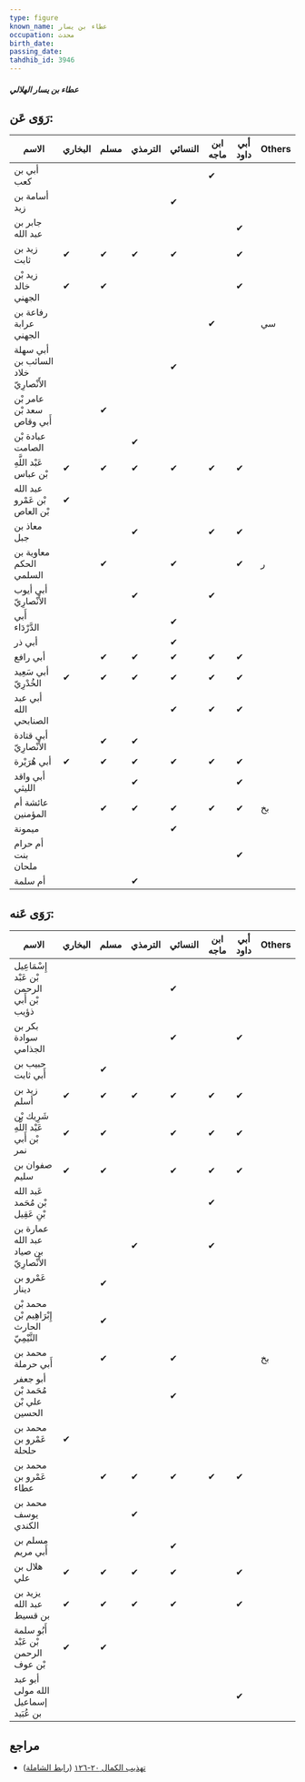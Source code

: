 ```yaml
---
type: figure
known_name: عطاء بن يسار
occupation: محدث
birth_date:
passing_date:
tahdhib_id: 3946
---
```

##### عطاء بن يسار الهلالي

## رَوَى عَن:
| الاسم                                | البخاري | مسلم | الترمذي | النسائي | ابن ماجه | أبي داود | Others |
| ------------------------------------ | ------- | ---- | ------- | ------- | -------- | -------- | ------ |
| أبي بن كعب                           |         |      |         |         | ✔        |          |        |
| أسامة بن زيد                         |         |      |         | ✔       |          |          |        |
| جابر بن عبد الله                     |         |      |         |         |          | ✔        |        |
| زيد بن ثابت                          | ✔       | ✔    | ✔       | ✔       |          | ✔        |        |
| زيد بْن خالد الجهني                  | ✔       | ✔    |         |         |          | ✔        |        |
| رفاعة بن عرابة الجهني                |         |      |         |         | ✔        |          | سي     |
| أبي سهلة السائب بن خلاد الأَنْصارِيّ |         |      |         | ✔       |          |          |        |
| عامر بْن سعد بْن أَبي وقاص           |         | ✔    |         |         |          |          |        |
| عبادة بْن الصامت                     |         |      | ✔       |         |          |          |        |
| عَبْد اللَّهِ بْن عباس               | ✔       | ✔    | ✔       | ✔       | ✔        | ✔        |        |
| عبد الله بْن عَمْرو بْن العاص        | ✔       |      |         |         |          |          |        |
| معاذ بن جبل                          |         |      | ✔       |         | ✔        | ✔        |        |
| معاوية بن الحكم السلمي               |         | ✔    |         | ✔       |          | ✔        | ر      |
| أبي أيوب الأَنْصارِيّ                |         |      | ✔       |         | ✔        |          |        |
| أَبي الدَّرْدَاء                     |         |      |         | ✔       |          |          |        |
| أبي ذر                               |         |      |         | ✔       |          |          |        |
| أبي رافع                             |         | ✔    | ✔       | ✔       | ✔        | ✔        |        |
| أبي سَعِيد الخُدْرِيّ                | ✔       | ✔    | ✔       | ✔       | ✔        | ✔        |        |
| أبي عبد الله الصنابحي                |         |      |         | ✔       | ✔        | ✔        |        |
| أبي قتادة الأَنْصارِيّ               |         | ✔    | ✔       |         |          |          |        |
| أبي هُرَيْرة                         | ✔       | ✔    | ✔       | ✔       | ✔        | ✔        |        |
| أبي واقد الليثي                      |         |      | ✔       |         |          | ✔        |        |
| عائشة أم المؤمنين                    |         | ✔    | ✔       | ✔       | ✔        | ✔        | بخ     |
| ميمونة                               |         |      |         | ✔       |          |          |        |
| أم حرام بنت ملحان                    |         |      |         |         |          | ✔        |        |
| أم سلمة                              |         |      | ✔       |         |          |          |        |
## رَوَى عَنه:
| الاسم                                       | البخاري | مسلم | الترمذي | النسائي | ابن ماجه | أبي داود | Others |
| ------------------------------------------- | ------- | ---- | ------- | ------- | -------- | -------- | ------ |
| إِسْمَاعِيل بْن عَبْد الرحمن بْن أَبي ذؤيب  |         |      |         | ✔       |          |          |        |
| بكر بن سوادة الجذامي                        |         |      |         | ✔       |          | ✔        |        |
| حبيب بن أَبي ثابت                           |         | ✔    |         |         |          |          |        |
| زيد بن أسلم                                 | ✔       | ✔    | ✔       | ✔       | ✔        | ✔        |        |
| شَرِيك بْن عَبْد اللَّهِ بْن أَبي نمر       | ✔       | ✔    |         | ✔       | ✔        | ✔        |        |
| صفوان بن سليم                               | ✔       | ✔    |         | ✔       | ✔        | ✔        |        |
| عَبد الله بْن مُحَمد بْنِ عَقِيل            |         |      |         |         | ✔        |          |        |
| عمارة بن عبد الله بن صياد الأَنْصارِيّ      |         |      | ✔       |         | ✔        |          |        |
| عَمْرو بن دينار                             |         | ✔    |         |         |          |          |        |
| محمد بْن إِبْرَاهِيم بْن الحارث التَّيْمِيّ |         | ✔    |         |         |          |          |        |
| محمد بن أَبي حرملة                          |         | ✔    |         | ✔       |          |          | بخ     |
| أبو جعفر مُحَمد بْن علي بْن الحسين          |         |      |         | ✔       |          |          |        |
| محمد بن عَمْرو بن حلحلة                     | ✔       |      |         |         |          |          |        |
| محمد بن عَمْرو بن عطاء                      |         | ✔    | ✔       | ✔       | ✔        | ✔        |        |
| محمد بن يوسف الكندي                         |         |      | ✔       |         |          |          |        |
| مسلم بن أَبي مريم                           |         |      |         | ✔       |          |          |        |
| هلال بن علي                                 | ✔       | ✔    | ✔       | ✔       |          | ✔        |        |
| يزيد بن عبد الله بن قسيط                    | ✔       | ✔    | ✔       | ✔       |          | ✔        |        |
| أَبُو سلمة بْن عَبْد الرحمن بْن عوف         | ✔       | ✔    |         |         |          |          |        |
| أبو عبد الله مولى إسماعيل بن عُبَيد         |         |      |         |         |          | ✔        |        |
## مراجع
- [تهذيب الكمال ٢٠-١٢٦](obsidian://open?vault=Tahdhib-al-Kamal&file=Figures/٣٩٤٦-عطاء%20بن%20يسار%20الهلالي) ([رابط الشاملة](https://shamela.ws/book/3722/10256))